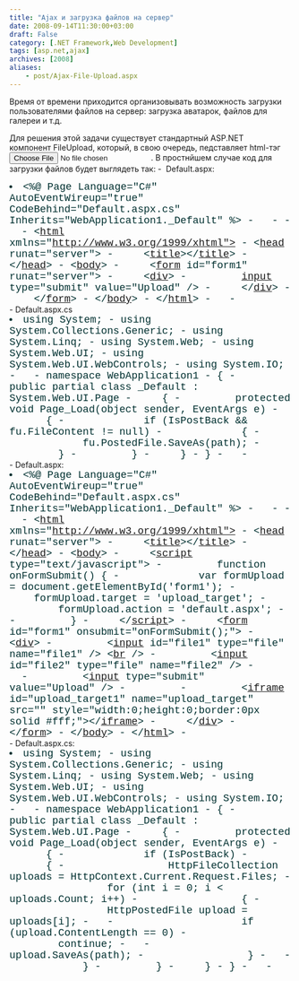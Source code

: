 ```yaml
---
title: "Ajax и загрузка файлов на сервер"
date: 2008-09-14T11:30:00+03:00
draft: False
category: [.NET Framework,Web Development]
tags: [asp.net,ajax]
archives: [2008]
aliases:
    - post/Ajax-File-Upload.aspx
---
```



Время от времени приходится организовывать возможность загрузки пользователями файлов на сервер: загрузка аватарок, файлов для галереи и т.д.  

Для решения этой задачи существует стандартный ASP.NET компонент FileUpload, который, в свою очередь, педставляет html-тэг <input type="file" />. В простнйшем случае код для загрузки файлов будет выглядеть так:
	-  Default.aspx:<br />				<li style="font-family: 'Courier New', Courier, monospace; font-style: normal; font-variant: normal; font-weight: normal; font-size: 130%; line-height: normal; color: #003030">										<%@ Page Language="C#" AutoEventWireup="true" CodeBehind="Default.aspx.cs" Inherits="WebApplication1._Default" %>																		- 										 																		- 										<!DOCTYPE html PUBLIC "-//W3C//DTD XHTML 1.0 Transitional//EN" "http://www.w3.org/TR/xhtml1/DTD/xhtml1-transitional.dtd">																		- 										 																		- 										<[html](http://december.com/html/4/element/html.html) xmlns="http://www.w3.org/1999/xhtml">																		- 										<[head](http://december.com/html/4/element/head.html) runat="server">																		- 										    <[title](http://december.com/html/4/element/title.html)></[title](http://december.com/html/4/element/title.html)>																		- 										</[head](http://december.com/html/4/element/head.html)>																		- 										<[body](http://december.com/html/4/element/body.html)>																		- 										    <[form](http://december.com/html/4/element/form.html) id="form1" runat="server">																		- 										    <[div](http://december.com/html/4/element/div.html)>																		- 										        [input](http://december.com/html/4/element/input.html) type="submit" value="Upload" />																		- 										    </[div](http://december.com/html/4/element/div.html)>																		- 										    </[form](http://december.com/html/4/element/form.html)>																		- 										</[body](http://december.com/html/4/element/body.html)>																		- 										</[html](http://december.com/html/4/element/html.html)>																		- 										 																		- 										 																<br />	</li>				- Default.aspx.cs								<li style="font-family: 'Courier New', Courier, monospace; font-style: normal; font-variant: normal; font-weight: normal; font-size: 130%; line-height: normal; color: #003030">										using System;																		- 										using System.Collections.Generic;																		- 										using System.Linq;																		- 										using System.Web;																		- 										using System.Web.UI;																		- 										using System.Web.UI.WebControls;																		- 										using System.IO;																		- 										 																		- 										namespace WebApplication1																		- 										{																		- 										    public partial class _Default : System.Web.UI.Page																		- 										    {																		- 										        protected void Page_Load(object sender, EventArgs e)																		- 										        {																		- 										            if (IsPostBack && fu.FileContent != null)																		- 										            {																		- 										                fu.PostedFile.SaveAs(path);																		- 										            }																		- 										        }																		- 										    }																		- 										}																		- 										 																		- 										 																</li>	- Default.aspx: <br />				<li style="font-family: 'Courier New', Courier, monospace; font-style: normal; font-variant: normal; font-weight: normal; font-size: 130%; line-height: normal; color: #003030">										<%@ Page Language="C#" AutoEventWireup="true" CodeBehind="Default.aspx.cs" Inherits="WebApplication1._Default" %>																		- 										 																		- 										<!DOCTYPE html PUBLIC "-//W3C//DTD XHTML 1.0 Transitional//EN" "http://www.w3.org/TR/xhtml1/DTD/xhtml1-transitional.dtd">																		- 										 																		- 										<[html](http://december.com/html/4/element/html.html) xmlns="http://www.w3.org/1999/xhtml">																		- 										<[head](http://december.com/html/4/element/head.html) runat="server">																		- 										    <[title](http://december.com/html/4/element/title.html)></[title](http://december.com/html/4/element/title.html)>																		- 										</[head](http://december.com/html/4/element/head.html)>																		- 										<[body](http://december.com/html/4/element/body.html)>																		- 										    <[script](http://december.com/html/4/element/script.html) type="text/javascript">																		- 										        function onFormSubmit() {																		- 										            var formUpload = document.getElementById('form1');																		- 										            formUpload.target = 'upload_target';																		- 										            formUpload.action = 'default.aspx';																		- 										<br />												- 										        }																		- 										    </[script](http://december.com/html/4/element/script.html)>																		- 										    <[form](http://december.com/html/4/element/form.html) id="form1" onsubmit="onFormSubmit();">																		- 										    <[div](http://december.com/html/4/element/div.html)>																		- 										        <[input](http://december.com/html/4/element/input.html) id="file1" type="file" name="file1" /> <[br](http://december.com/html/4/element/br.html) />																		- 										        <[input](http://december.com/html/4/element/input.html) id="file2" type="file" name="file2" />																		- 										        																		- 										        <[input](http://december.com/html/4/element/input.html) type="submit" value="Upload" />																		- 										        																		- 										        <[iframe](http://december.com/html/4/element/iframe.html) id="upload_target1" name="upload_target" src="" style="width:0;height:0;border:0px solid #fff;"></[iframe](http://december.com/html/4/element/iframe.html)>																		- 										    </[div](http://december.com/html/4/element/div.html)>																		- 										    </[form](http://december.com/html/4/element/form.html)>																		- 										</[body](http://december.com/html/4/element/body.html)>																		- 										</[html](http://december.com/html/4/element/html.html)>																		- 										 							<br />	</li>				- Default.aspx.cs:<br />				<li style="font-family: 'Courier New', Courier, monospace; font-style: normal; font-variant: normal; font-weight: normal; font-size: 130%; line-height: normal; color: #003030">										using System;																		- 										using System.Collections.Generic;																		- 										using System.Linq;																		- 										using System.Web;																		- 										using System.Web.UI;																		- 										using System.Web.UI.WebControls;																		- 										using System.IO;																		- 										 																		- 										namespace WebApplication1																		- 										{																		- 										    public partial class _Default : System.Web.UI.Page																		- 										    {																		- 										        protected void Page_Load(object sender, EventArgs e)																		- 										        {																		- 										            if (IsPostBack)																		- 										            {																		- 										                HttpFileCollection uploads = HttpContext.Current.Request.Files;																		- 										                for (int i = 0; i < uploads.Count; i++)																		- 										                {																		- 										                    HttpPostedFile upload = uploads[i];																		- 										 																		- 										                    if (upload.ContentLength == 0)																		- 										                        continue;																		- 										 																		- 										                    upload.SaveAs(path);																		- 										                }																		- 										 																		- 										            }																		- 										        }																		- 										    }																		- 										}																		- 										 																		- 										 																</li>
